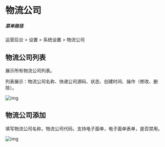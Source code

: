 # 物流公司

##### 菜单路径

运营后台 > 设置 > 系统设置 > 物流公司

## 物流公司列表

展示所有物流公司列表。

列表展示：物流公司名称、快递公司源码、状态、创建时间、操作（修改、删除）。

![img](https://docs.sellwell.cn/help/images/%E7%89%A9%E6%B5%81%E5%85%AC%E5%8F%B8.png)

## 物流公司添加

填写物流公司名称，物流公司代码，支持电子面单，电子面单表单，是否禁用。

![img](https://docs.sellwell.cn/help/images/%E7%89%A9%E6%B5%81%E5%85%AC%E5%8F%B8%E6%B7%BB%E5%8A%A0.png)